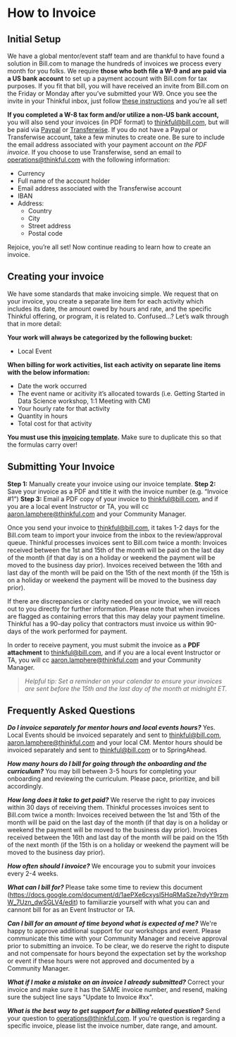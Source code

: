# How to Invoice

## Initial Setup


We have a global mentor/event staff team and are thankful to have found a solution in Bill.com to manage the hundreds of invoices we process every month for you folks. We require **those who both file a W-9 and are paid via a US bank account** to set up a payment account with Bill.com for tax purposes. If you fit that bill, you will have received an invite from Bill.com on the Friday or Monday after you’ve submitted your W9. Once you see the invite in your Thinkful inbox, just follow [these instructions](https://docs.google.com/document/d/1GZnuI9u3PYqdV30-mqKhpIBD4oTD1knYPMsFrhVD_DQ/edit) and you’re all set!

**If you completed a W-8 tax form and/or utilize a non-US bank account,** you will also send your invoices (in PDF format) to thinkful@bill.com, but will be paid via [Paypal](https://www.paypal.com) or [Transferwise](https://transferwise.com). If you do not have a Paypal or Transferwise account, take a few minutes to create one. Be sure to include the email address associated with your payment account *on the PDF invoice.* If you choose to use Transferwise, send an email to operations@thinkful.com with the following information:
   * Currency
   * Full name of the account holder
   * Email address associated with the Transferwise account
   * IBAN
   * Address:
      * Country
      * City
      * Street address
      * Postal code

Rejoice, you’re all set! Now continue reading to learn how to create an invoice. 


## Creating your invoice

We have some standards that make invoicing simple. We request that on your invoice, you create a separate line item for each activity which includes its date, the amount owed by hours and rate, and the specific Thinkful offering, or program, it is related to. Confused…? Let’s walk through that in more detail: 

**Your work will always be categorized by the following bucket:**
   * Local Event

**When billing for work activities, list each activity on separate line items with the below information:**
   * Date the work occurred
   * The event name or acitivity it’s allocated towards (i.e. Getting Started in Data Science workshop, 1:1 Meeting with CM)
   * Your hourly rate for that activity
   * Quantity in hours
   * Total cost for that activity

**You must use this [invoicing template](https://docs.google.com/spreadsheets/d/13g9qmRcqandnfvzbvpZpuKV-od-tutsr_8Xn6EiglWQ/edit#gid=238993322).** Make sure to duplicate this so that the formulas carry over! 


## Submitting Your Invoice

**Step 1:** Manually create your invoice using our invoice template.
**Step 2:** Save your invoice as a PDF and title it with the invoice number (e.g. “Invoice #1”)
**Step 3:** Email a PDF copy of your invoice to thinkful@bill.com, and if you are a local event Instructor or TA, you will cc aaron.lamphere@thinkful.com and your Community Manager.

Once you send your invoice to thinkful@bill.com, it takes 1-2 days for the Bill.com team to import your invoice from the inbox to the review/approval queue. Thinkful processes invoices sent to Bill.com twice a month: Invoices received between the 1st and 15th of the month will be paid on the last day of the month (if that day is on a holiday or weekend the payment will be moved to the business day prior). Invoices received between the 16th and last day of the month will be paid on the 15th of the next month (if the 15th is on a holiday or weekend the payment will be moved to the business day prior). 

If there are discrepancies or clarity needed on your invoice, we will reach out to you directly for further information. Please note that when invoices are flagged as containing errors that this may delay your payment timeline. Thinkful has a 90-day policy that contractors must invoice us within 90-days of the work performed for payment.

In order to receive payment, you must submit the invoice as a **PDF attachment** to thinkful@bill.com, and if you are a local event Instructor or TA, you will cc aaron.lamphere@thinkful.com and your Community Manager.


> *Helpful tip: Set a reminder on your calendar to ensure your invoices are sent before the 15th and the last day of the month at midnight ET.*


## Frequently Asked Questions

***Do I invoice separately for mentor hours and local events hours?***
Yes. Local Events should be invoiced separately and sent to thinkful@bill.com, aaron.lamphere@thinkful.com and your local CM.  Mentor hours should be invoiced separately and sent to thinkful@bill.com or to SpringAhead.

***How many hours do I bill for going through the onboarding and the curriculum?***
You may bill between 3-5 hours for completing your onboarding and reviewing the curriculum. Please pace, prioritize, and bill accordingly.

***How long does it take to get paid?***
We reserve the right to pay invoices within 30 days of receiving them. Thinkful processes invoices sent to Bill.com twice a month: Invoices received between the 1st and 15th of the month will be paid on the last day of the month (if that day is on a holiday or weekend the payment will be moved to the business day prior). Invoices received between the 16th and last day of the month will be paid on the 15th of the next month (if the 15th is on a holiday or weekend the payment will be moved to the business day prior).

***How often should I invoice?*** 
We encourage you to submit your invoices every 2-4 weeks. 

***What can I bill for?***
Please take some time to review this document (https://docs.google.com/document/d/1aePXe6cxysI5HqRMaSze7rdyY9rzmW_7Uzn_dwSGLV4/edit) to familiarzie yourself with what you can and cannont bill for as an Event Instructor or TA.

***Can I bill for an amount of time beyond what is expected of me?***
We're happy to approve additional support for our workshops and event. Please communicate this time with your Community Manager and receive approval prior to submitting an invoice. To be clear, we do reserve the right to dispute and not compensate for hours beyond the expectation set by the workshop or event if these hours were not approved and documented by a Community Manager.

***What if I make a mistake on an invoice I already submitted?***
Correct your invoice and make sure it has the SAME invoice number, and resend, making sure the subject line says "Update to Invoice #xx".  

***What is the best way to get support for a billing related question?***
Send your question to operations@thinkful.com. If you're question is regarding a specific invoice, please list the invoice number, date range, and amount. 
